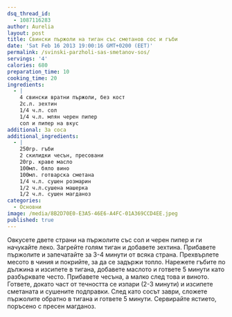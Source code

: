```yaml
---
dsq_thread_id:
  - 1087116283
author: Aurelia
layout: post
title: Свински пържоли на тиган със сметанов сос и гъби
date: 'Sat Feb 16 2013 19:00:16 GMT+0200 (EET)'
permalink: /svinski-parzholi-sas-smetanov-sos/
servings: '4'
calories: 680
preparation_time: 10
cooking_time: 20
ingredients:
  - |
    4 свински вратни пържоли, без кост
    2с.л. зехтин
    1/4 ч.л. сол
    1/4 ч.л. млян черен пипер
    сол и пипер на вкус
additional: За соса
additional_ingredients:
  - |
    250гр. гъби
    2 скилидки чесън, пресовани
    20гр. краве масло
    100мл. бяло вино
    100мл. готварска сметана
    1/4 ч.л. сушен розмарин
    1/2 ч.л.сушена машерка
    1/2 ч.л. сушен магданоз
categories:
  - Основни
image: /media/8B2D70E0-E3A5-46E6-A4FC-01A369CCD4EE.jpeg
published: true
---
```

Овкусете двете страни на пържолите със сол и черен пипер и ги начукайте леко. Загрейте голям тиган и добавете зехтина. Прибавете пържолите и запечатайте за 3-4 минути от всяка страна. Прехвърлете месото в чиния и покрийте, за да се задържи топло.
Нарежете гъбите по дължина и изсипете в тигана, добавете маслото и гответе 5 минути като разбърквате често. Прибавете чесъна, а малко след това и виното. Гответе, докато част от течността се изпари (2-3 минути) и изсипете сметаната и сушените подправки. След като сосът заври, сложете пържолите обратно в тигана и гответе 5 минути.
Сервирайте ястието, поръсено с пресен магданоз.